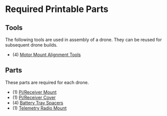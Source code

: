 Required Printable Parts
==

Tools
--

The following tools are used in assembly of a drone. They can be reused for subsequent drone builds.
- (4) [Motor Mount Alignment Tools](../../3d_models/motor_mount_alignment_tool)

Parts
--

These parts are required for each drone.
- (1) [Pi/Receiver Mount](../../3d_models/top_mounting_plate/top_mounting_plate.stl)
- (1) [Pi/Receiver Cover](../../3d_models/top_mounting_plate/top_mounting_plate_lid.stl)
- (4) [Battery Tray Spacers](../../3d_models/battery_mount_washer/battery_mount_washer.stl)
- (1) [Telemetry Radio Mount](../../3d_models/telem_radio_mount/telem_radio_mount.stl)
